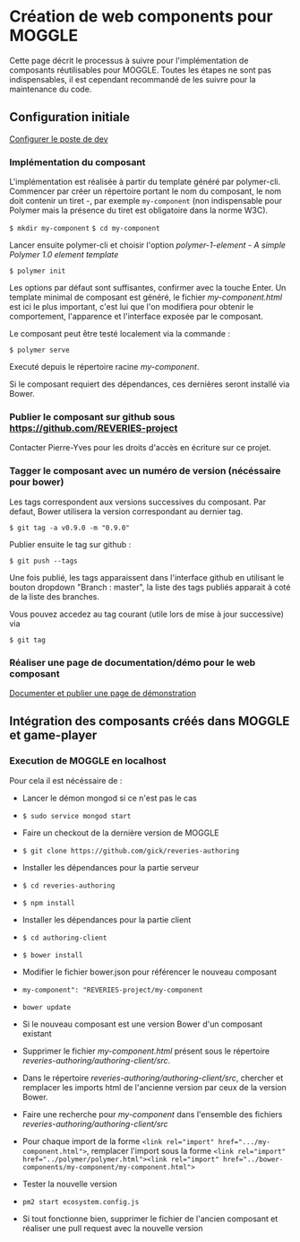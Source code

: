 # Création de web components pour MOGGLE

Cette page décrit le processus à suivre pour l'implémentation de composants réutilisables pour MOGGLE. Toutes les étapes ne sont pas indispensables, il est cependant recommandé de les suivre pour la maintenance du code.

## Configuration initiale 

[Configurer le poste de dev](https://github.com/REVERIES-project/documentation-webcomposant/wiki/Configuration-pour-le-d%C3%A9veloppement)

### Implémentation du composant

L'implémentation est réalisée à partir du template généré par polymer-cli. Commencer par créer un répertoire portant le nom du composant, le nom doit contenir un tiret -, par exemple `my-component` (non indispensable pour Polymer mais la présence du tiret est obligatoire dans la norme W3C).

`$ mkdir my-component`
`$ cd my-component`



Lancer ensuite polymer-cli et choisir l'option *polymer-1-element - A simple Polymer 1.0 element template*

`$ polymer init`

Les options par défaut sont suffisantes, confirmer avec la touche Enter. Un template minimal de composant est généré, le fichier *my-component.html* est ici le plus important, c'est lui que l'on modifiera pour obtenir le comportement, l'apparence et l'interface exposée par le composant.

Le composant peut être testé localement via la commande :

`$ polymer serve`

Executé depuis le répertoire racine *my-component*.

Si le composant requiert des dépendances, ces dernières seront installé via Bower. 

### Publier le composant sur github sous https://github.com/REVERIES-project

Contacter Pierre-Yves pour les droits d'accès en écriture sur ce projet. 

### Tagger le composant avec un numéro de version (nécéssaire pour bower)

Les tags correspondent aux versions successives du composant. Par defaut, Bower utilisera la version correspondant au dernier tag.

`$ git tag -a v0.9.0 -m "0.9.0"`

Publier ensuite le tag sur github :

`$ git push --tags`

Une fois publié, les tags apparaissent dans l'interface github en utilisant le bouton dropdown "Branch : master", la liste des tags publiés apparait à coté de la liste des branches.

Vous pouvez accedez au tag courant (utile lors de mise à jour successive) via 

`$ git tag`


### Réaliser une page de documentation/démo pour le web composant

[Documenter et publier une page de démonstration](https://github.com/REVERIES-project/documentation-webcomposant/wiki/Documenter-et-publier-une-d%C3%A9mo-d'un-composant)

## Intégration des composants créés dans MOGGLE et game-player


### Execution de MOGGLE en localhost


Pour cela il est nécéssaire de  : 

* Lancer le démon mongod si ce n'est pas le cas 
 * `$ sudo service mongod start`

* Faire un checkout de la dernière version de MOGGLE 
 * `$ git clone https://github.com/gick/reveries-authoring`

* Installer les dépendances pour la partie serveur 
 * `$ cd reveries-authoring`
 * `$ npm install`

* Installer les dépendances pour la partie client 
 * `$ cd authoring-client`
 * `$ bower install`


* Modifier le fichier bower.json pour référencer le nouveau composant
 * `my-component": "REVERIES-project/my-component`
 * `bower update`

* Si le nouveau composant est une version Bower d'un composant existant
 * Supprimer le fichier *my-component.html* présent sous le répertoire *reveries-authoring/authoring-client/src*. 
 * Dans le répertoire *reveries-authoring/authoring-client/src*, chercher et remplacer les imports html de l'ancienne version par ceux de la version Bower. 
  * Faire une recherche pour *my-component* dans l'ensemble des fichiers *reveries-authoring/authoring-client/src*
  * Pour chaque import de la forme `<link rel="import" href=".../my-component.html">`, remplacer l'import sous la forme `<link rel="import" href="../polymer/polymer.html"><link rel="import" href="../bower-components/my-component/my-component.html">`
* Tester la nouvelle version
 * `pm2 start ecosystem.config.js`

* Si tout fonctionne bien, supprimer le fichier de l'ancien composant et réaliser une pull request avec la nouvelle version



